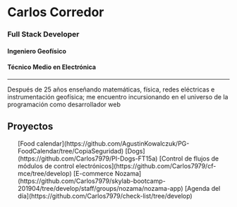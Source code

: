 # Carlos Corredor
### Full Stack Developer
#### Ingeniero Geofísico
#### Técnico Medio en Electrónica

---

Después de 25 años enseñando matemáticas, física, redes eléctricas e instrumentación geofísica; me encuentro incursionando en el universo de la programación como desarrollador web

## Proyectos

<ul>
  [Food calendar](https://github.com/AgustinKowalczuk/PG-FoodCalendar/tree/CopiaSeguridad)
  [Dogs](https://github.com/Carlos7979/PI-Dogs-FT15a)
  [Control de flujos de módulos de control electrónicos](https://github.com/Carlos7979/cf-mce/tree/develop)
  [E-commerce Nozama](https://github.com/Carlos7979/skylab-bootcamp-201904/tree/develop/staff/groups/nozama/nozama-app)
  [Agenda del día](https://github.com/Carlos7979/check-list/tree/develop)
</ul>

<!--
**Carlos7979/Carlos7979** is a ✨ _special_ ✨ repository because its `README.md` (this file) appears on your GitHub profile.

Here are some ideas to get you started:

- 🔭 I’m currently working on ...
- 🌱 I’m currently learning ...
- 👯 I’m looking to collaborate on ...
- 🤔 I’m looking for help with ...
- 💬 Ask me about ...
- 📫 How to reach me: ...
- 😄 Pronouns: ...
- ⚡ Fun fact: ...
-->
